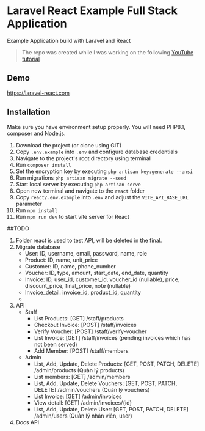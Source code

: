 # Laravel React Example Full Stack Application
Example Application build with Laravel and React

> The repo was created while I was working on the following [YouTube tutorial](https://youtu.be/qJq9ZMB2Was)

## Demo
https://laravel-react.com


## Installation 
Make sure you have environment setup properly. You will need PHP8.1, composer and Node.js.

1. Download the project (or clone using GIT)
2. Copy `.env.example` into `.env` and configure database credentials
3. Navigate to the project's root directory using terminal
4. Run `composer install`
5. Set the encryption key by executing `php artisan key:generate --ansi`
6. Run migrations `php artisan migrate --seed`
7. Start local server by executing `php artisan serve`
8. Open new terminal and navigate to the `react` folder
9. Copy `react/.env.example` into `.env` and adjust the `VITE_API_BASE_URL` parameter
9. Run `npm install`
10. Run `npm run dev` to start vite server for React




##TODO
1. Folder react is used to test API, will be deleted in the final.
2. Migrate database
    - User: ID, username, email, password, name, role
    - Product: ID, name, unit_price
    - Customer: ID, name, phone_number
    - Voucher: ID, type, amount, start_date, end_date, quantity
    - Invoice: ID, user_id, customer_id, voucher_id (nullable), price, discount_price, final_price, note (nullable)
    - Invoice_detail: invoice_id, product_id, quantity
    - 
3. API
   + Staff
       - List Products: [GET] /staff/products
       - Checkout Invoice: [POST] /staff/invoices
       - Verify Voucher: [POST] /staff/verify-voucher
       - List Invoice: [GET] /staff/invoices (pending invoices which has not been served)
       - Add Member: [POST] /staff/members
   + Admin
       - List, Add, Update, Delete Products: [GET, POST, PATCH, DELETE] /admin/products (Quản lý products)
       - List members: [GET] /admin/members
       - List, Add, Update, Delete Vouchers: [GET, POST, PATCH, DELETE] /admin/vouchers (Quản lý vouchers)
       - List Invoice: [GET] /admin/invoices
       - View detail: [GET] /admin/invoices/{id}
       - List, Add, Update, Delete User: [GET, POST, PATCH, DELETE] /admin/users (Quản lý nhân viên, user)
5. Docs API
